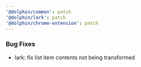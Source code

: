 ```yaml
---
'@dolphin/common': patch
'@dolphin/lark': patch
'@dolphin/chrome-extension': patch
---
```


### Bug Fixes

- lark: fix list item contents not being transformed
